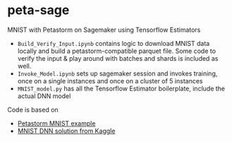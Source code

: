 # peta-sage
MNIST with Petastorm on Sagemaker using Tensorflow Estimators

* `Build_Verify_Input.ipynb` contains logic to download MNIST data locally and build a petastorm-compatible parquet file. Some code to verify the input & play around with batches and shards is included as well.
* `Invoke_Model.ipynb` sets up sagemaker session and invokes training, once on a single instances and once on a cluster of 5 instances
* `MNIST_model.py` has all the Tensorflow Estimator boilerplate, include the actual DNN model

Code is based on
* [Petastorm MNIST example](https://github.com/uber/petastorm/tree/master/examples/mnist)
* [MNIST DNN solution from Kaggle](https://www.kaggle.com/ilufei/mnist-with-tensorflow-dnn-97)

